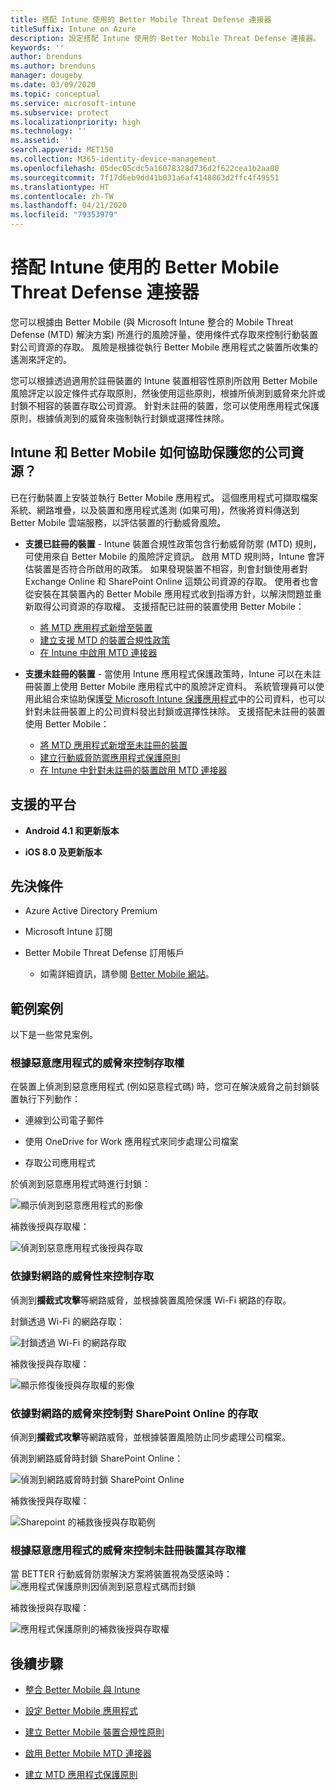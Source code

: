 ```yaml
---
title: 搭配 Intune 使用的 Better Mobile Threat Defense 連接器
titleSuffix: Intune on Azure
description: 設定搭配 Intune 使用的 Better Mobile Threat Defense 連接器。
keywords: ''
author: brenduns
ms.author: brenduns
manager: dougeby
ms.date: 03/09/2020
ms.topic: conceptual
ms.service: microsoft-intune
ms.subservice: protect
ms.localizationpriority: high
ms.technology: ''
ms.assetid: ''
search.appverid: MET150
ms.collection: M365-identity-device-management
ms.openlocfilehash: 05dec05cdc5a16078328d736d2f622cea1b2aa00
ms.sourcegitcommit: 7f17d6eb9dd41b031a6af4148863d2ffc4f49551
ms.translationtype: HT
ms.contentlocale: zh-TW
ms.lasthandoff: 04/21/2020
ms.locfileid: "79353979"
---
```

# <a name="better-mobile-threat-defense-connector-with-intune"></a>搭配 Intune 使用的 Better Mobile Threat Defense 連接器

您可以根據由 Better Mobile (與 Microsoft Intune 整合的 Mobile Threat Defense (MTD) 解決方案) 所進行的風險評量，使用條件式存取來控制行動裝置對公司資源的存取。 風險是根據從執行 Better Mobile 應用程式之裝置所收集的遙測來評定的。

您可以根據透過適用於註冊裝置的 Intune 裝置相容性原則所啟用 Better Mobile 風險評定以設定條件式存取原則，然後使用這些原則，根據所偵測到威脅來允許或封鎖不相容的裝置存取公司資源。 針對未註冊的裝置，您可以使用應用程式保護原則，根據偵測到的威脅來強制執行封鎖或選擇性抹除。

## <a name="how-do-intune-and-better-mobile-help-protect-your-company-resources"></a>Intune 和 Better Mobile 如何協助保護您的公司資源？

已在行動裝置上安裝並執行 Better Mobile 應用程式。 這個應用程式可擷取檔案系統、網路堆疊，以及裝置和應用程式遙測 (如果可用)，然後將資料傳送到 Better Mobile 雲端服務，以評估裝置的行動威脅風險。

- **支援已註冊的裝置** - Intune 裝置合規性政策包含行動威脅防禦 (MTD) 規則，可使用來自 Better Mobile 的風險評定資訊。 啟用 MTD 規則時，Intune 會評估裝置是否符合所啟用的政策。 如果發現裝置不相容，則會封鎖使用者對 Exchange Online 和 SharePoint Online 這類公司資源的存取。 使用者也會從安裝在其裝置內的 Better Mobile 應用程式收到指導方針，以解決問題並重新取得公司資源的存取權。 支援搭配已註冊的裝置使用 Better Mobile：
  - [將 MTD 應用程式新增至裝置](../protect/mtd-apps-ios-app-configuration-policy-add-assign.md)
  - [建立支援 MTD 的裝置合規性政策](../protect/mtd-device-compliance-policy-create.md)
  - [在 Intune 中啟用 MTD 連接器](../protect/mtd-connector-enable.md)

- **支援未註冊的裝置** - 當使用 Intune 應用程式保護政策時，Intune 可以在未註冊裝置上使用 Better Mobile 應用程式中的風險評定資料。 系統管理員可以使用此組合來協助保護[受 Microsoft Intune 保護應用程式](../apps/apps-supported-intune-apps.md)中的公司資料，也可以針對未註冊裝置上的公司資料發出封鎖或選擇性抹除。 支援搭配未註冊的裝置使用 Better Mobile：
  - [將 MTD 應用程式新增至未註冊的裝置](../protect/mtd-add-apps-unenrolled-devices.md)
  - [建立行動威脅防禦應用程式保護原則](../protect/mtd-app-protection-policy.md)
  - [在 Intune 中針對未註冊的裝置啟用 MTD 連接器](../protect/mtd-enable-unenrolled-devices.md)

## <a name="supported-platforms"></a>支援的平台

- **Android 4.1 和更新版本**

- **iOS 8.0 及更新版本**

## <a name="prerequisites"></a>先決條件

- Azure Active Directory Premium

- Microsoft Intune 訂閱

- Better Mobile Threat Defense 訂用帳戶

  - 如需詳細資訊，請參閱 [Better Mobile 網站](https://www.better.mobi/)。

## <a name="sample-scenarios"></a>範例案例

以下是一些常見案例。

### <a name="control-access-based-on-threats-from-malicious-apps"></a>根據惡意應用程式的威脅來控制存取權

在裝置上偵測到惡意應用程式 (例如惡意程式碼) 時，您可在解決威脅之前封鎖裝置執行下列動作：

- 連線到公司電子郵件

- 使用 OneDrive for Work 應用程式來同步處理公司檔案

- 存取公司應用程式

於偵測到惡意應用程式時進行封鎖：

![顯示偵測到惡意應用程式的影像](./media/better-mobile-threat-defense-connector/better-mobile-maliciousapps-blocked.png)

補救後授與存取權：

![偵測到惡意應用程式後授與存取](./media/better-mobile-threat-defense-connector/better-mobile-maliciousapps-unblocked.png)

### <a name="control-access-based-on-threat-to-network"></a>依據對網路的威脅性來控制存取

偵測到**攔截式攻擊**等網路威脅，並根據裝置風險保護 Wi-Fi 網路的存取。

封鎖透過 Wi-Fi 的網路存取：

![封鎖透過 Wi-Fi 的網路存取](./media/better-mobile-threat-defense-connector/better-mobile-network-wifi-blocked.png)

補救後授與存取權：

![顯示修復後授與存取權的影像](./media/better-mobile-threat-defense-connector/better-mobile-network-wifi-unblocked.png)

### <a name="control-access-to-sharepoint-online-based-on-threat-to-network"></a>依據對網路的威脅來控制對 SharePoint Online 的存取

偵測到**攔截式攻擊**等網路威脅，並根據裝置風險防止同步處理公司檔案。

偵測到網路威脅時封鎖 SharePoint Online：

![偵測到網路威脅時封鎖 SharePoint Online](./media/better-mobile-threat-defense-connector/better-mobile-network-spo-blocked.png)

補救後授與存取權：

![Sharepoint 的補救後授與存取範例](./media/better-mobile-threat-defense-connector/better-mobile-network-spo-unblocked.png)

### <a name="control--access-on-unenrolled-devices-based-on-threats-from-malicious-apps"></a>根據惡意應用程式的威脅來控制未註冊裝置其存取權

當 BETTER 行動威脅防禦解決方案將裝置視為受感染時：![應用程式保護原則因偵測到惡意程式碼而封鎖](./media/better-mobile-threat-defense-connector/better-mobile-app-policy-block.png)

補救後授與存取權：

![應用程式保護原則的補救後授與存取權](./media/better-mobile-threat-defense-connector/better-mobile-app-policy-remediated.png)

## <a name="next-steps"></a>後續步驟

- [整合 Better Mobile 與 Intune](better-mobile-mtd-connector-integration.md)

- [設定 Better Mobile 應用程式](mtd-apps-ios-app-configuration-policy-add-assign.md)

- [建立 Better Mobile 裝置合規性原則](mtd-device-compliance-policy-create.md)

- [啟用 Better Mobile MTD 連接器](mtd-connector-enable.md)

- [建立 MTD 應用程式保護原則](mtd-app-protection-policy.md) 
